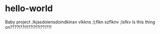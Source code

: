 # hello-world
Baby project
;lkjasdoiensdoindkinsn vlkkns ;l;flkn szflknv ;lsfkv
Is this thing on????!??!!!??!?!?!??!??!